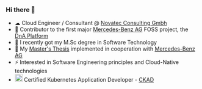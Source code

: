 ### Hi there 👋

- ☁ Cloud Engineer / Consultant @ [Novatec Consulting Gmbh](https://www.novatec-gmbh.de/en)
- 🔭 Contributor to the first major [Mercedes-Benz AG](https://github.com/mercedes-benz/) FOSS project, the [DnA Platform](https://github.com/mercedes-benz/DnA)
- 🌱 I recently got my M.Sc degree in Software Technology
- 👯 My [Master's Thesis](https://github.com/konsloiz/masters-thesis/blob/main/Thesis/Loizas_Masters_Thesis.pdf) implemented in cooperation with [Mercedes-Benz AG](https://github.com/mercedes-benz/) 
- ⚡ Interested in Software Engineering principles and Cloud-Native technologies
- <img src="https://github.com/buildkite/emojis/blob/main/img-buildkite-64/kubernetes.png" width="20" height="20" alt="kubernetes"/> Certified Kubernetes Application Developer - [CKAD](https://www.credly.com/badges/d3af77f2-cb4a-4ff1-a0b2-4fca42e72d57/linked_in?t=rhvwjl)
